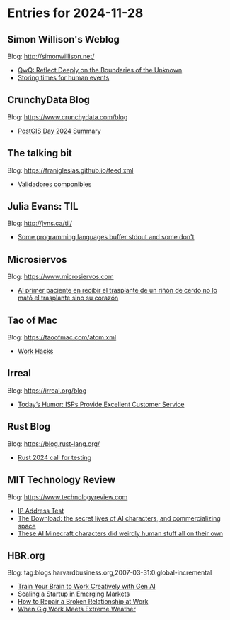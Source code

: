 # Entries for 2024-11-28
## Simon Willison's Weblog 
Blog: http://simonwillison.net/ 

- [QwQ: Reflect Deeply on the Boundaries of the Unknown](https://simonwillison.net/2024/Nov/27/qwq/#atom-everything)
- [Storing times for human events](https://simonwillison.net/2024/Nov/27/storing-times-for-human-events/#atom-everything)
## CrunchyData Blog 
Blog: https://www.crunchydata.com/blog 

- [ PostGIS Day 2024 Summary ](https://www.crunchydata.com/blog/postgis-day-2024-summary)
## The talking bit 
Blog: https://franiglesias.github.io/feed.xml 

- [Validadores componibles](https://franiglesias.github.io/composable-validators/)
## Julia Evans: TIL 
Blog: http://jvns.ca/til/ 

- [Some programming languages buffer stdout and some don't](https://jvns.ca/til/programming-languages-buffer-stdout/)
## Microsiervos 
Blog: https://www.microsiervos.com 

- [Al primer paciente en recibir el trasplante de un riñón de cerdo no lo mató el trasplante sino su corazón](https://www.microsiervos.com/archivo/ciencia/primer-paciente-trasplante-rinon-cerdo-lo-mato-corazon.html)
## Tao of Mac 
Blog: https://taoofmac.com/atom.xml 

- [Work Hacks](https://taoofmac.com/space/blog/2024/11/27/1900)
## Irreal 
Blog: https://irreal.org/blog 

- [Today’s Humor: ISPs Provide Excellent Customer Service](https://irreal.org/blog/?p=12605)
## Rust Blog 
Blog: https://blog.rust-lang.org/ 

- [Rust 2024 call for testing](https://blog.rust-lang.org/2024/11/27/Rust-2024-public-testing.html)
## MIT Technology Review 
Blog: https://www.technologyreview.com 

- [IP Address Test](https://www.technologyreview.com/2024/11/27/1107528/ip-address-test/)
- [The Download: the secret lives of AI characters, and commercializing space](https://www.technologyreview.com/2024/11/27/1107515/the-download-the-secret-lives-of-ai-characters-and-commercializing-space/)
- [These AI Minecraft characters did weirdly human stuff all on their own](https://www.technologyreview.com/2024/11/27/1107377/a-minecraft-town-of-ai-characters-made-friends-invented-jobs-and-spread-religion/)
## HBR.org 
Blog: tag:blogs.harvardbusiness.org,2007-03-31:0.global-incremental 

- [Train Your Brain to Work Creatively with Gen AI](https://hbr.org/2024/11/train-your-brain-to-work-creatively-with-gen-ai)
- [Scaling a Startup in Emerging Markets](https://hbr.org/podcast/2024/11/scaling-a-startup-in-emerging-markets)
- [How to Repair a Broken Relationship at Work](https://hbr.org/podcast/2024/11/how-to-repair-a-broken-relationship-at-work)
- [When Gig Work Meets Extreme Weather](https://hbr.org/2024/11/when-gig-work-meets-extreme-weather)